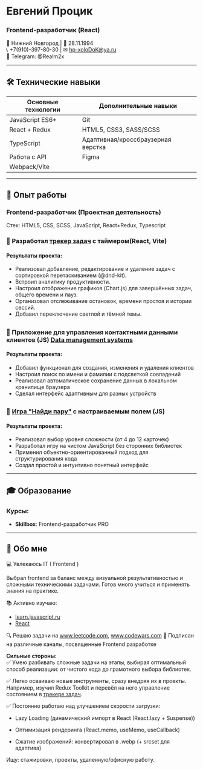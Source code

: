 # Евгений Процик
### Frontend-разработчик (React)

📍 Нижний Новгород | 📅 28.11.1994  
📞 +7(910)-397-80-30 | ✉ [hp-xoloDoK@ya.ru](mailto:hp-xoloDoK@ya.ru)  
📱 Telegram: @Realm2x 

---

## 🛠 Технические навыки

| Основные технологии         | Дополнительные навыки          |
|-----------------------------|--------------------------------|
| JavaScript ES6+             | Git                            |
| React + Redux               | HTML5, CSS3, SASS/SCSS         |
| TypeScript                  | Адаптивная/кроссбраузерная верстка |
| Работа с API                | Figma              |
| Webpack/Vite                           |
---

## 💼 Опыт работы

### Frontend-разработчик (Проектная деятельность)

Стек: HTML5, CSS, SCSS, JavaScript, React+Redux, Typescript  

### 🔹 Разработал [трекер задач](https://github.com/Realm2x/task-tracker-with-timer) с таймером(React, Vite)  

#### Результаты проекта:

- Реализовал добавление, редактирование и удаление задач с сортировкой перетаскиванием (@dnd-kit).
- Встроил аналитику продуктивности.
- Настроил отображение графиков (Chart.js) для завершённых задач, общего времени и пауз.
- Организовал отслеживание остановок, времени простоя и истории сессий.
- Добавил переключение светлой и тёмной темы.

##

### 🔹 Приложение для управления контактными данными клиентов (JS) [Data management systems](https://github.com/Realm2x/customer-database)

#### Результаты проекта:
- Добавил функционал для создания, изменения и удаления клиентов
- Настроил поиск по имени и фамилии с подсветкой совпадений
- Реализовал автоматическое сохранение данных в локальном хранилище браузера
- Сделал интерфейс адаптивным для разных устройств

##

### 🔹 [Игра "Найди пару"](https://github.com/Realm2x/game--Find-the-pair-) с настраиваемым полем (JS)

#### Результаты проекта:
- Реализовал выбор уровня сложности (от 4 до 12 карточек)
- Разработал игру на чистом JavaScript без сторонних библиотек
- Применил объектно-ориентированный подход для структурирования кода
- Создал простой и интуитивно понятный интерфейс

---
## 🎓 Образование

### Курсы:
- **Skillbox**: Frontend-разработчик PRO

---

## 🌟 Обо мне
💻 Увлекаюсь IT ( Frontend )

Выбрал frontend за баланс между визуальной результативностью и сложными техническими задачами. Готов много учиться и применять знания на практике.

📚 Активно изучаю:  
  - [learn.javascript.ru](http://learn.javascript.ru/)  
  - [React](https://react.dev/learn)  

🔍 Решаю задачи на www.leetcode.com, www.codewars.com
🎥 Подписан на различные каналы, посвященные Frontend разработке 

**Сильные стороны:**  
✅ Умею разбивать сложные задачи на этапы, выбирая оптимальный способ реализации: от чистого кода до грамотного выбора библиотек.

✅ Легко осваиваю новые инструменты, сразу внедряя их в проекты. Например, изучил Redux Toolkit и перевёл на него управление состоянием в [трекере задач](https://github.com/Realm2x/task-tracker-with-timer).

✅ Постоянно работаю над улучшением скорости загрузки:

- Lazy Loading (динамический импорт в React (React.lazy + Suspense))

- Оптимизация рендеринга (React.memo, useMemo, useCallback)

- Сжатие изображений: конвертировал в .webp (+ srcset для адаптива)  


Ищу: стажировки, проекты, удаленную/офисную работу.
